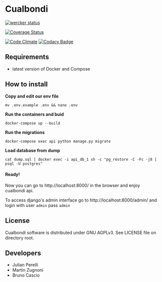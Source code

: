 # Cualbondi

[![wercker status](https://app.wercker.com/status/d93ca25465dc45adb58b99c01e0662ff/s/master "wercker status")](https://app.wercker.com/project/byKey/d93ca25465dc45adb58b99c01e0662ff)

[![Coverage Status](https://coveralls.io/repos/github/cualbondi/cualbondi.com.ar/badge.svg?branch=HEAD)](https://coveralls.io/github/cualbondi/cualbondi.com.ar?branch=HEAD)

[![Code Climate](https://codeclimate.com/github/cualbondi/cualbondi.com.ar/badges/gpa.svg)](https://codeclimate.com/github/cualbondi/cualbondi.com.ar)
[![Codacy Badge](https://api.codacy.com/project/badge/Grade/e36cba74aeca4d3387a0b41c029419bd)](https://www.codacy.com/app/jperelli/cualbondi-com-ar?utm_source=github.com&amp;utm_medium=referral&amp;utm_content=cualbondi/cualbondi.com.ar&amp;utm_campaign=Badge_Grade)

## Requirements

* latest version of Docker and Compose

## How to install

**Copy and edit our env file**

`mv .env.example .env && nano .env`

**Run the containers and buid**

`docker-compose up --build` 

**Run the migrations**

`docker-compose exec api python manage.py migrate`

**Load database from dump**

`cat dump.sql | docker exec -i api_db_1 sh -c "pg_restore -C -Fc -j8 | psql -U postgres"`

#### Ready!

Now you can go to http://localhost:8000/ in the browser and enjoy cualbondi api.

To access django's admin interface go to http://localhost:8000/admin/ and login with user `admin` pass `admin`

## License

Cualbondi software is distributed under GNU AGPLv3. See LICENSE file on directory root.

## Developers

- Julian Perelli
- Martin Zugnoni
- Bruno Cascio
